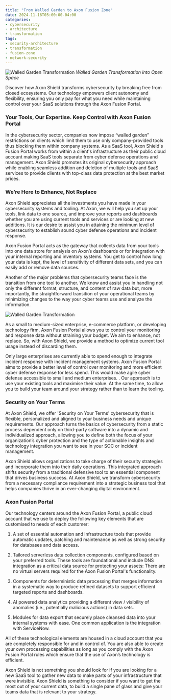 ```yaml
---
title: "From Walled Garden to Axon Fusion Zone"
date: 2024-11-16T05:00:00-04:00
categories:
- cybersecurity
- architecture
- transformation
tags:
- security-architecture
- transformation
- fusion-zone
- network-security
---
```

![Walled Garden Transformation](/assets/images/posts/fusion-zone/walled-garden-transformation.jpg)
*Walled Garden Transformation into Open Space*

Discover how Axon Shield transforms cybersecurity by breaking free from closed ecosystems. Our technology empowers client autonomy and flexibility, ensuring you only pay for what you need while maintaining control over your SaaS solutions through the Axon Fusion Portal.

### Your Tools, Our Expertise. Keep Control with Axon Fusion Portal

In the cybersecurity sector, companies now impose “walled garden” restrictions on clients which limit them to use only company-provided tools thus blocking them within company systems. As a SaaS tool, Axon Shield's Fusion Portal works from within a client's infrastructure as their public cloud account making SaaS tools separate from cyber defense operations and management. Axon Shield promotes its original cybersecurity approach while enabling seamless addition and deletion of multiple tools and SaaS services to provide clients with top-class data protection at the best market prices.

### We’re Here to Enhance, Not Replace

Axon Shield appreciates all the investments you have made in your cybersecurity systems and tooling. At Axon, we will help you set up your tools, link data to one source, and improve your reports and dashboards whether you are using current tools and services or are looking at new additions. It is our desire to assist you in attaining the minimum level of cybersecurity to establish sound cyber defense operations and incident response.

Axon Fusion Portal acts as the gateway that collects data from your tools into one data store for analysis on Axon’s dashboards or for integration with your internal reporting and inventory systems. You get to control how long your data is kept, the level of sensitivity of different data sets, and you can easily add or remove data sources.

Another of the major problems that cybersecurity teams face is the transition from one tool to another. We know and assist you in handling not only the different format, structure, and content of raw data but, more importantly, the straightforward transition of your operational teams by minimizing changes to the way your cyber teams use and analyze the information.

![Walled Garden Transformation](/assets/images/posts/fusion-zone/fusion.png)


As a small to medium-sized enterprise, e-commerce platform, or developing technology firm, Axon Fusion Portal allows you to control your monitoring and response data without straining your budget. We aim to enhance, not replace. So, with Axon Shield, we provide a method to optimize current tool usage instead of discarding them.

Only large enterprises are currently able to spend enough to integrate incident response with incident management systems. Axon Fusion Portal aims to provide a better level of control over monitoring and more efficient cyber defense response for less spend. This would make agile cyber defense accessible to small and medium enterprises. . Our approach is to use your existing tools and maximise their value. At the same time, to allow you to build your team around your strategy rather than to learn the tooling.

### Security on Your Terms

At Axon Shield, we offer 'Security on Your Terms' cybersecurity that is flexible, personalized and aligned to your business needs and unique requirements. Our approach turns the basics of cybersecurity from a static process dependent only on third-party software into a dynamic and individualized approach, allowing you to define both the focus of your organization’s cyber protection and the type of actionable insights and technology integration you want to see in your SOC or incident management.

Axon Shield allows organizations to take charge of their security strategies and incorporate them into their daily operations. This integrated approach shifts security from a traditional defensive tool to an essential component that drives business success. At Axon Shield, we transform cybersecurity from a necessary compliance requirement into a strategic business tool that helps companies thrive in an ever-changing digital environment.

### **Axon Fusion Portal**

Our technology centers around the Axon Fusion Portal, a public cloud account that we use to deploy the following key elements that are customised to needs of each customer:

1.  A set of essential automation and infrastructure tools that provide automatic updates, patching and maintenance as well as strong security for databases and data access.
    
2.  Tailored serverless data collection components, configured based on your preferred tools. These tools are foundational and include DNS integration as a critical data source for protecting your assets: There are no virtual servers required for the Axon Fusion Portal's functionality.
    
3.  Components for deterministic data processing that merges information in a systematic way to produce refined datasets to support efficient targeted reports and dashboards.
    
4.  AI powered data analytics providing a different view / visibility of anomalies (i.e., potentially malicious actions) in data sets.
    
5.  Modules for data export that securely place cleansed data into your internal systems with ease. One common application is the integration with ServiceNow.
    

All of these technological elements are housed in a cloud account that you are completely responsible for and in control of. You are also able to create your own processing capabilities as long as you comply with the Axon Fusion Portal rules which ensure that the use of Axon’s technology is efficient.

Axon Shield is not something you should look for if you are looking for a new SaaS tool to gather new data to make parts of your infrastructure that were invisible. Axon Shield is something to consider if you want to get the most out of your current data, to build a single pane of glass and give your teams data that is relevant to your strategy.